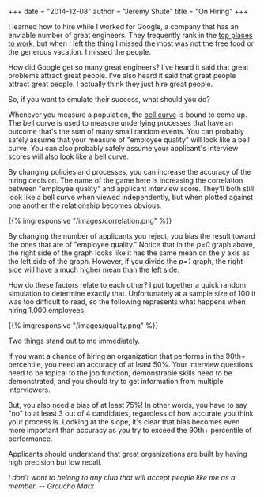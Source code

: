 +++
date = "2014-12-08"
author = "Jeremy Shute"
title = "On Hiring"
+++

I learned how to hire while I worked for Google, a company that has an enviable
number of great engineers.  They frequently rank in the [top places to
work](http://www.greatplacetowork.com/best-companies/100-best-companies-to-work-for),
but when I left the thing I missed the most was not the free food or the
generous vacation.  I missed the people.

How did Google get so many great engineers?  I've heard it said that great
problems attract great people.  I've also heard it said that great people
attract great people.  I actually think they just hire great people.

So, if you want to emulate their success, what should you do?

Whenever you measure a population, the [bell
curve](http://en.wikipedia.org/wiki/Normal_distribution) is bound to come up.
The bell curve is used to measure underlying processes that have an outcome
that's the sum of many small random events.  You can probably safely assume
that your measure of "employee quality" will look like a bell curve.  You can
also probably safely assume your applicant's interview scores will also look
like a bell curve.

By changing policies and processes, you can increase the accuracy of the hiring
decision.  The name of the game here is increasing the correlation between
"employee quality" and applicant interview score.  They'll both still look like
a bell curve when viewed independently, but when plotted against one another
the relationship becomes obvious.

{{% imgresponsive "/images/correlation.png" %}}

By changing the number of applicants you reject, you bias the result toward the
ones that are of "employee quality."  Notice that in the *p=0* graph above, the
right side of the graph looks like it has the same mean on the *y* axis as the
left side of the graph.  However, if you divide the *p=1* graph, the right side
will have a much higher mean than the left side.

How do these factors relate to each other?  I put together a quick random
simulation to determine exactly that.  Unfortunately at a sample size of 100 it
was too difficult to read, so the following represents what happens when hiring
1,000 employees.

{{% imgresponsive "/images/quality.png" %}}

Two things stand out to me immediately.

If you want a chance of hiring an organization that performs in the 90th+
percentile, you need an accuracy of at least 50%.  Your interview questions
need to be topical to the job function, demonstrable skills need to be
demonstrated, and you should try to get information from multiple interviewers.

But, you also need a bias of at least 75%!  In other words, you have to say
"no" to at least 3 out of 4 candidates, regardless of how accurate you think
your process is.  Looking at the slope, it's clear that bias becomes even more
important than accuracy as you try to exceed the 90th+ percentile of
performance.

Applicants should understand that great organizations are built by having high
precision but low recall.

*I don't want to belong to any club that will accept people like me as a
 member. -- Groucho Marx*